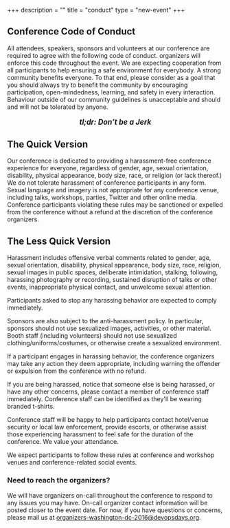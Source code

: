 +++
description = ""
title = "conduct"
type = "new-event"
+++
## Conference Code of Conduct

All attendees, speakers, sponsors and volunteers at our conference are required
to agree with the following code of conduct. organizers will enforce this code
throughout the event. We are expecting cooperation from all participants to help
ensuring a safe environment for everybody. A strong community benefits everyone.
To that end, please consider as a goal that you should always try to benefit the
community by encouraging participation, open-mindedness, learning, and safety in
every interaction. Behaviour outside of our community guidelines is unacceptable
and should and will not be tolerated by anyone.

<div style="text-align:center;">
  <p style="font-size:larger;font-weight:bold;font-style:italic;">
    tl;dr: Don’t be a Jerk
  </p>
</div>

## The Quick Version

Our conference is dedicated to providing a harassment-free conference experience
for everyone, regardless of gender, age, sexual orientation, disability,
physical appearance, body size, race, or religion (or lack thereof.) We do not
tolerate harassment of conference participants in any form. Sexual language and
imagery is not appropriate for any conference venue, including talks, workshops,
parties, Twitter and other online media. Conference participants violating these
rules may be sanctioned or expelled from the conference without a refund at the
discretion of the conference organizers.

## The Less Quick Version

Harassment includes offensive verbal comments related to gender, age, sexual
orientation, disability, physical appearance, body size, race, religion, sexual
images in public spaces, deliberate intimidation, stalking, following, harassing
photography or recording, sustained disruption of talks or other events,
inappropriate physical contact, and unwelcome sexual attention.

Participants asked to stop any harassing behavior are expected to comply
immediately.

Sponsors are also subject to the anti-harassment policy. In particular, sponsors
should not use sexualized images, activities, or other material. Booth staff
(including volunteers) should not use sexualized clothing/uniforms/costumes, or
otherwise create a sexualized environment.

If a participant engages in harassing behavior, the conference organizers may
take any action they deem appropriate, including warning the offender or
expulsion from the conference with no refund.

If you are being harassed, notice that someone else is being harassed, or have
any other concerns, please contact a member of conference staff immediately.
Conference staff can be identified as they'll be wearing branded t-shirts.

Conference staff will be happy to help participants contact hotel/venue security
or local law enforcement, provide escorts, or otherwise assist those
experiencing harassment to feel safe for the duration of the conference. We
value your attendance.

We expect participants to follow these rules at conference and workshop venues
and conference-related social events.

### Need to reach the organizers?

We will have organizers on-call throughout the conference to respond to any
issues you may have. On-call organizer contact information will be posted closer
to the event date. For now, if you have questions or concerns, please mail us at
<organizers-washington-dc-2016@devopsdays.org>.